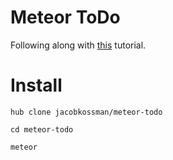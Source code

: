 # Meteor ToDo

Following along with [this](https://www.meteor.com/tutorials/blaze/creating-an-app) tutorial.

# Install

```
hub clone jacobkossman/meteor-todo

cd meteor-todo

meteor
```
